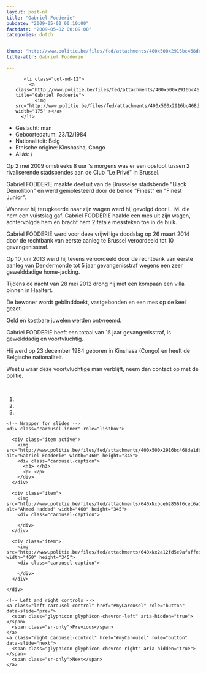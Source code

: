 ```yaml
---
layout: post-nl
title: "Gabriel Fodderie"
pubdate: "2009-05-02 00:10:00"
factdate: "2009-05-02 00:09:00"
categories: dutch


thumb: "http://www.politie.be/files/fed/attachments/400x500x2916bc468de1db93a691cc6daf4704f3_thumb.jpg.pagespeed.ic.1RIjxOpnXb.jpg"
title-attr: Gabriel Fodderie

---
```


<div class="row">

  <div class="col-xs-6 col-md-4">
<ul class="row polaroids">

       <li class="col-md-12">  
         <a class="http://www.politie.be/files/fed/attachments/400x500x2916bc468de1db93a691cc6daf4704f3_thumb.jpg.pagespeed.ic.1RIjxOpnXb.jpg" title="Gabriel Fodderie">
           <img src="http://www.politie.be/files/fed/attachments/400x500x2916bc468de1db93a691cc6daf4704f3_thumb.jpg.pagespeed.ic.1RIjxOpnXb.jpg" width="175" ></a>
      </li>  

  </ul>

  
  </div>
  <div class="col-xs-12 col-md-8">
 
<ul>
<li>Geslacht: man</li>
<li>Geboortedatum: 23/12/1984</li>
<li>Nationaliteit: Belg</li>
<li>Etnische origine: Kinshasha, Congo</li>
<li>Alias: /</li>
</ul> 


<p>Op 2 mei 2009 omstreeks 8 uur 's morgens was er een opstoot tussen 2 rivaliserende stadsbendes aan de Club "Le Privé" in Brussel.</p>

<p>Gabriel FODDERIE maakte deel uit van de Brusselse stadsbende "Black Demolition" en werd gemolesteerd door de bende "Finest" en "Finest Junior".</p>

<p>Wanneer hij terugkeerde naar zijn wagen werd hij gevolgd door L. M. die hem een vuistslag gaf. Gabriel FODDERIE haalde een mes uit zijn wagen, achtervolgde hem en bracht hem 2 fatale messteken toe in de buik.</p>

<p>Gabriel FODDERIE werd voor deze vrijwillige doodslag op 26 maart 2014 door de rechtbank van eerste aanleg te Brussel veroordeeld tot 10 gevangenisstraf.</p>

<p>Op 10 juni 2013 werd hij tevens veroordeeld door de rechtbank van eerste aanleg van Dendermonde tot 5 jaar gevangenisstraf wegens een zeer gewelddadige home-jacking.</p>

<p>Tijdens de nacht van 28 mei 2012 drong hij met een kompaan een villa binnen in Haaltert.</p>

<p>De bewoner wordt geblinddoekt, vastgebonden en een mes op de keel gezet.</p>

<p>Geld en kostbare juwelen werden ontvreemd.</p>

<p>Gabriel FODDERIE heeft een totaal van 15 jaar gevangenisstraf, is gewelddadig en voortvluchtig.</p>

<p>Hij werd op 23 december 1984 geboren in Kinshasa (Congo) en heeft de Belgische nationaliteit.</p>

<p>Weet u waar deze voortvluchtige man verblijft, neem dan contact op met de politie.</p>

<!-- SLIDER -->
<div class="container"  class="col-xs-12 col-md-12">
  <br>
  <div id="myCarousel" class="carousel slide" data-ride="carousel">
    <!-- Indicators -->
    <ol class="carousel-indicators">
      <li data-target="#myCarousel" data-slide-to="0" class="active"></li>
      <li data-target="#myCarousel" data-slide-to="1"></li>
      <li data-target="#myCarousel" data-slide-to="2"></li>
    </ol>

    <!-- Wrapper for slides -->
    <div class="carousel-inner" role="listbox">

      <div class="item active">
        <img src="http://www.politie.be/files/fed/attachments/400x500x2916bc468de1db93a691cc6daf4704f3_thumb.jpg.pagespeed.ic.1RIjxOpnXb.jpg" alt="Gabriel Fodderie" width="460" height="345">
        <div class="carousel-caption">
          <h3> </h3>
          <p> </p>
        </div>
      </div>

      <div class="item">
        <img src="http://www.politie.be/files/fed/attachments/640xNxbceb2856f6cec6a1de931a12534d986a_thumb.jpg.pagespeed.ic.HtpEMJg6f8.jpg" alt="Ahmed Haddad" width="460" height="345">
        <div class="carousel-caption">

        </div>
      </div>

      <div class="item">
        <img src="http://www.politie.be/files/fed/attachments/640xNx2a12fd5e9afaffed150122f5139c4ade_thumb.jpg.pagespeed.ic.gLCDujg0Ah.jpg" width="460" height="345">
        <div class="carousel-caption">

        </div>
      </div>
  
    </div>

    <!-- Left and right controls -->
    <a class="left carousel-control" href="#myCarousel" role="button" data-slide="prev">
      <span class="glyphicon glyphicon-chevron-left" aria-hidden="true"></span>
      <span class="sr-only">Previous</span>
    </a>
    <a class="right carousel-control" href="#myCarousel" role="button" data-slide="next">
      <span class="glyphicon glyphicon-chevron-right" aria-hidden="true"></span>
      <span class="sr-only">Next</span>
    </a>
  </div>
</div>

  <link rel="stylesheet" href="http://maxcdn.bootstrapcdn.com/bootstrap/3.3.5/css/bootstrap.min.css">
  <script src="https://ajax.googleapis.com/ajax/libs/jquery/1.11.3/jquery.min.js"></script>
  <script src="http://maxcdn.bootstrapcdn.com/bootstrap/3.3.5/js/bootstrap.min.js"></script>
  <!-- SLIDER -->
  
</div>


</div>

